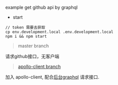 example get github api by graphql

- start

```shell
// token 需要去获取
cp env.development.local .env.development.local
npm i && npm start
```

> master branch

请求github接口，无客户端

> [apollo-client branch](https://github.com/xiaohesong/github-graphql/tree/apollo-client)

加入 apollo-client, 配合[后台graphql](https://github.com/xiaohesong/rails-graphql) 请求接口.
